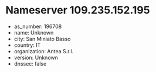 # Nameserver 109.235.152.195

* as_number: 196708
* name: Unknown
* city: San Miniato Basso
* country: IT
* organization: Antea S.r.l.
* version: Unknown
* dnssec: false
